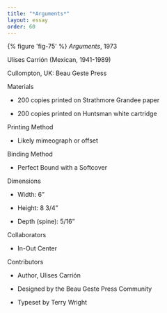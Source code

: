 ```yaml
---
title: "*Arguments*"
layout: essay
order: 60
---
```

{% figure 'fig-75' %}
*Arguments*, 1973

Ulises Carrión (Mexican, 1941-1989)

Cullompton, UK: Beau Geste Press

Materials

-   200 copies printed on Strathmore Grandee paper

-   200 copies printed on Huntsman white cartridge

Printing Method

-   Likely mimeograph or offset

Binding Method

-   Perfect Bound with a Softcover

Dimensions

-   Width: 6”

-   Height: 8 3/4”

-   Depth (spine): 5/16”

Collaborators

-   In-Out Center

Contributors

-   Author, Ulises Carrión

-   Designed by the Beau Geste Press Community

-   Typeset by Terry Wright
